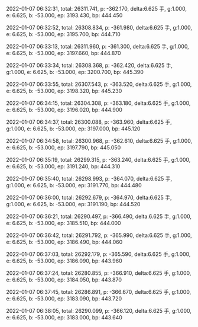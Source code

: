 2022-01-07 06:32:31, total: 26311.741, p: -362.170, delta:6.625 手, g:1.000, e: 6.625, b: -53.000, ep: 3193.430, bp: 444.450

2022-01-07 06:32:52, total: 26308.834, p: -361.980, delta:6.625 手, g:1.000, e: 6.625, b: -53.000, ep: 3195.700, bp: 444.710

2022-01-07 06:33:13, total: 26311.960, p: -361.300, delta:6.625 手, g:1.000, e: 6.625, b: -53.000, ep: 3197.660, bp: 444.870

2022-01-07 06:33:34, total: 26308.368, p: -362.420, delta:6.625 手, g:1.000, e: 6.625, b: -53.000, ep: 3200.700, bp: 445.390

2022-01-07 06:33:55, total: 26307.543, p: -363.520, delta:6.625 手, g:1.000, e: 6.625, b: -53.000, ep: 3198.320, bp: 445.230

2022-01-07 06:34:15, total: 26304.308, p: -363.180, delta:6.625 手, g:1.000, e: 6.625, b: -53.000, ep: 3196.020, bp: 444.900

2022-01-07 06:34:37, total: 26300.088, p: -363.960, delta:6.625 手, g:1.000, e: 6.625, b: -53.000, ep: 3197.000, bp: 445.120

2022-01-07 06:34:58, total: 26300.968, p: -362.610, delta:6.625 手, g:1.000, e: 6.625, b: -53.000, ep: 3197.790, bp: 445.050

2022-01-07 06:35:19, total: 26299.315, p: -363.240, delta:6.625 手, g:1.000, e: 6.625, b: -53.000, ep: 3191.240, bp: 444.310

2022-01-07 06:35:40, total: 26298.993, p: -364.070, delta:6.625 手, g:1.000, e: 6.625, b: -53.000, ep: 3191.770, bp: 444.480

2022-01-07 06:36:00, total: 26292.679, p: -364.970, delta:6.625 手, g:1.000, e: 6.625, b: -53.000, ep: 3191.190, bp: 444.520

2022-01-07 06:36:21, total: 26290.497, p: -366.490, delta:6.625 手, g:1.000, e: 6.625, b: -53.000, ep: 3185.510, bp: 444.000

2022-01-07 06:36:42, total: 26291.792, p: -365.990, delta:6.625 手, g:1.000, e: 6.625, b: -53.000, ep: 3186.490, bp: 444.060

2022-01-07 06:37:03, total: 26292.179, p: -365.590, delta:6.625 手, g:1.000, e: 6.625, b: -53.000, ep: 3186.090, bp: 443.960

2022-01-07 06:37:24, total: 26280.855, p: -366.910, delta:6.625 手, g:1.000, e: 6.625, b: -53.000, ep: 3184.050, bp: 443.870

2022-01-07 06:37:45, total: 26286.891, p: -366.670, delta:6.625 手, g:1.000, e: 6.625, b: -53.000, ep: 3183.090, bp: 443.720

2022-01-07 06:38:05, total: 26290.099, p: -366.120, delta:6.625 手, g:1.000, e: 6.625, b: -53.000, ep: 3183.000, bp: 443.640